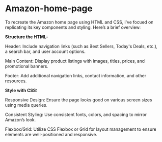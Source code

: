 # Amazon-home-page
To recreate the Amazon home page using HTML and CSS, i've focued on replicating its key components and styling. Here’s a brief overview:

**Structure the HTML:**

Header: Include navigation links (such as Best Sellers, Today's Deals, etc.), a search bar, and user account options.

Main Content: Display product listings with images, titles, prices, and promotional banners.

Footer: Add additional navigation links, contact information, and other resources.

**Style with CSS:**

Responsive Design: Ensure the page looks good on various screen sizes using media queries.

Consistent Styling: Use consistent fonts, colors, and spacing to mirror Amazon’s look.

Flexbox/Grid: Utilize CSS Flexbox or Grid for layout management to ensure elements are well-positioned and responsive.
